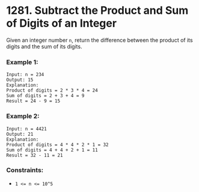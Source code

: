 # 1281. Subtract the Product and Sum of Digits of an Integer

Given an integer number `n`, return the difference between the product of its digits and the sum of its digits.

### Example 1:

```
Input: n = 234
Output: 15
Explanation:
Product of digits = 2 * 3 * 4 = 24
Sum of digits = 2 + 3 + 4 = 9
Result = 24 - 9 = 15
```

### Example 2:

```
Input: n = 4421
Output: 21
Explanation:
Product of digits = 4 * 4 * 2 * 1 = 32
Sum of digits = 4 + 4 + 2 + 1 = 11
Result = 32 - 11 = 21
```

### Constraints:

- `1 <= n <= 10^5`
